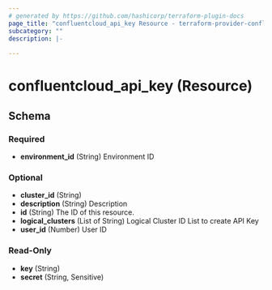 ```yaml
---
# generated by https://github.com/hashicorp/terraform-plugin-docs
page_title: "confluentcloud_api_key Resource - terraform-provider-confluentcloud"
subcategory: ""
description: |-
  
---
```


# confluentcloud_api_key (Resource)





<!-- schema generated by tfplugindocs -->
## Schema

### Required

- **environment_id** (String) Environment ID

### Optional

- **cluster_id** (String)
- **description** (String) Description
- **id** (String) The ID of this resource.
- **logical_clusters** (List of String) Logical Cluster ID List to create API Key
- **user_id** (Number) User ID

### Read-Only

- **key** (String)
- **secret** (String, Sensitive)



